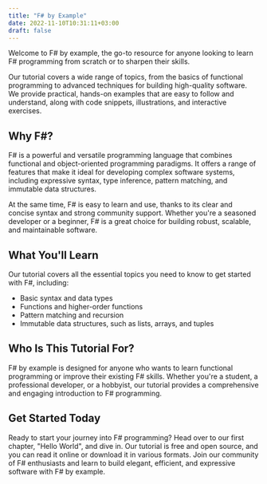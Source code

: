 ```yaml
---
title: "F# by Example"
date: 2022-11-10T10:31:11+03:00
draft: false
---
```


Welcome to F# by example, the go-to resource for anyone looking to learn F# programming from scratch or to sharpen their skills.

Our tutorial covers a wide range of topics, from the basics of functional programming to advanced techniques for building high-quality software. We provide practical, hands-on examples that are easy to follow and understand, along with code snippets, illustrations, and interactive exercises.

## Why F#?

F# is a powerful and versatile programming language that combines functional and object-oriented programming paradigms. It offers a range of features that make it ideal for developing complex software systems, including expressive syntax, type inference, pattern matching, and immutable data structures.

At the same time, F# is easy to learn and use, thanks to its clear and concise syntax and strong community support. Whether you're a seasoned developer or a beginner, F# is a great choice for building robust, scalable, and maintainable software.

## What You'll Learn

Our tutorial covers all the essential topics you need to know to get started with F#, including:
- Basic syntax and data types
- Functions and higher-order functions
- Pattern matching and recursion
- Immutable data structures, such as lists, arrays, and tuples
<!-- Object-oriented programming concepts in F# -->

## Who Is This Tutorial For?

F# by example is designed for anyone who wants to learn functional programming or improve their existing F# skills. Whether you're a student, a professional developer, or a hobbyist, our tutorial provides a comprehensive and engaging introduction to F# programming.

## Get Started Today

Ready to start your journey into F# programming? Head over to our first chapter, "Hello World", and dive in. Our tutorial is free and open source, and you can read it online or download it in various formats. Join our community of F# enthusiasts and learn to build elegant, efficient, and expressive software with F# by example.